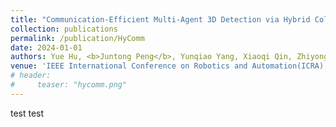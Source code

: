 ```yaml
---
title: "Communication-Efficient Multi-Agent 3D Detection via Hybrid Collaboration"
collection: publications
permalink: /publication/HyComm
date: 2024-01-01
authors: Yue Hu, <b>Juntong Peng</b>, Yunqiao Yang, Xiaoqi Qin, Zhiyong Feng, Wenjun Zhang, Siheng Chen
venue: 'IEEE International Conference on Robotics and Automation(ICRA)'
# header:
#     teaser: "hycomm.png"
---
```


test test